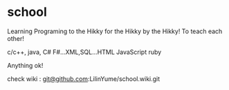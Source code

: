 school
======

Learning Programing to the Hikky for the Hikky by the Hikky!
To teach each other!

c/c++, java, C# F#...XML,SQL...HTML JavaScript ruby

Anything ok!

check wiki : git@github.com:LilinYume/school.wiki.git
